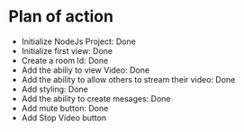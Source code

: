 # Plan of action

- Initialize NodeJs Project: Done
- Initialize first view: Done
- Create a room Id: Done
- Add the abiliy to view Video: Done
- Add the ability to allow others to stream their video: Done
- Add styling: Done
- Add the ability to create mesages: Done
- Add mute button: Done
- Add Stop Video button
